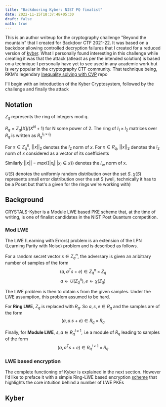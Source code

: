 ```yaml
---
title: "Backdooring Kyber: NIST PQ finalist"
date: 2022-11-15T18:37:48+05:30
draft: false
math: true
---
```



This is an author writeup for the cryptography challenge "Beyond the mountain" that I created for Backdoor CTF 2021-22. It was based on a backdoor allowing controlled decryption failures that I created for a reduced version of [kyber](https://ieeexplore.ieee.org/abstract/document/8406610). What I personally found interesting in this challenge while creating it was that the attack (atleast as per the intended solution) is based on a technique I personally have yet to see used in any academic work but is very popular in the cryptography CTF community. That technique being, RKM's legendary [Inequality solving with CVP](https://github.com/rkm0959/Inequality_Solving_with_CVP) repo

I'll begin with an introduction of the Kyber Cryptosystem, followed by the challenge and finally the attack

## Notation
$Z_q$ represents the ring of integers mod q. 

$R_q = Z_q[X]/(X^N + 1)$ for N some power of 2. The ring of $l_1 \times l_2$ matrices over $R_q$ is written as $R_q^{l_1 \times l_2}$ 

For $x \in Z_q^n$, $||x||_2$ denotes the $l_2$ norm of $x$. For $x \in R_q$,  $||x||_2$ denotes the $l_2$ norm of $x$ considered as a vector of its coefficients

Similarly $||x||$ = $max(\{|x_i|\ | x_i \in x\})$ denotes the $l_{\infty{}}$ norm of x.

$U(S)$ denotes the uniformly random distribution over the set $S$.
$\chi(S)$ represents small error distribution over the set S (well, technically it has to be a Poset but that's a given for the rings we're working with)

## Background

CRYSTALS-Kyber is a Module LWE based PKE scheme that, at the time of writing, is one of finalist candidates in the NIST Post Quantum competition.

### Mod LWE

The LWE (Learning with Errors) problem is an extension of the LPN (Learning Parity with Noise) problem and is described as follows.

For a random secret vector $s \in Z_q^n$, the adversary is given an aribitrary number of samples of the form 
$$(a, a^Ts + e) \in Z_q^n \times Z_q$$ $$a \leftarrow U(Z_q^n), e \leftarrow \chi(Z_q)$$

The LWE problem is then to obtain $s$ from the given samples. Under the LWE assumption, this problem assumed to be hard.

For **Ring LWE**, $Z_q$ is replaced with $R_q$. So $a, s, e \in R_q$ and the samples are of the form
$$(a, a.s + e) \in R_q \times R_q$$

Finally, for **Module LWE**, $s, a \in R_q^{l \times 1}$, i.e a module of $R_q$ leading to samples of the form
$$(a, a^Ts + e) \in R_q^{l \times 1} \times R_q$$

### LWE based encryption

The complete functioning of Kyber is explained in the next section. However I'd like to preface it with a simple Ring-LWE based encryption [scheme](https://eprint.iacr.org/2013/293) that highlights the core intuition behind a number of LWE PKEs

## Kyber